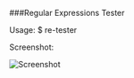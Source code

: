 ###Regular Expressions Tester

Usage: $ re-tester <pattern> <regex>

Screenshot:

![Screenshot](http://luishenrique.org/blog/wp-content/uploads/2010/07/er-tester-demo.png "Screenshot")
